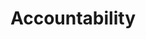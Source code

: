 ---
title: Accountability
longTitle: 'Accountability'
tags:
- gccommon
french:
- "[[Imputabilite]]"
---